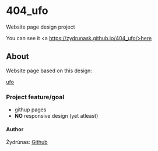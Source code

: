  # 404_ufo

Website page design project<br>

You can see it <a https://zydrunask.github.io/404_ufo/>here</a>

## About

Website page based on this design:

[ufo](https://dribbble.com/shots/2815937-404-page)

### Project feature/goal

- githup pages
- **NO** responsive design (yet atleast)

#### Author

Žydrūnas: [Github](https://github.com/ZydrunasK)